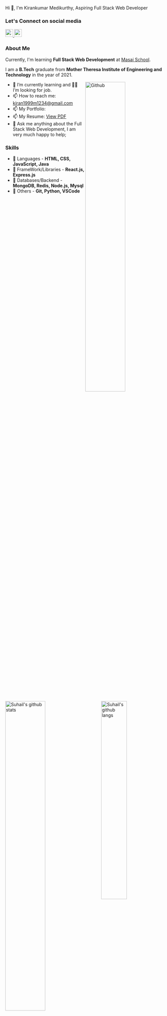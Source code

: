 Hi 👋, I'm Kirankumar Medikurthy, Aspiring Full Stack Web Developer

### Let's Connect on social media

<a href="https://www.linkedin.com/in/kiran-kumar-medikurthy/" target="_blank">
  <img src='https://cdn.jsdelivr.net/npm/simple-icons@v3.12.1/icons/linkedin.svg' width='24px' />
</a>



<a href="https://github.com/kirankumar-medikurthy" target="_blank">
  <img src='https://cdn.jsdelivr.net/npm/simple-icons@v3.12.1/icons/github.svg' width='24px' />
</a>



### About Me
Currently, I'm learning <b>Full Stack Web Development</b> at [Masai School](https://www.masaischool.com/).

I am a <b>B.Tech</b> graduate from <b> Mother Theresa Institute of Engineering and Technology</b> in the year of 2021.

<img width="50%" align="right" alt="Github" src="https://raw.githubusercontent.com/onimur/.github/master/.resources/git-header.svg" />

- 🌱  I’m currently learning and 👨‍💻 I’m looking for job.
- 📫 How to reach me: kiran1999m1234@gmail.com
- 📫 My Portfolio: [](#)
- 📫 My Resume: [View PDF](https://drive.google.com/file/d/1FT8jpMiY11JbFPBQOlRI0wgNTWj-QjJW/view?usp=sharing)
- 💬 Ask me anything about the Full Stack Web Development, I am very much happy to help;


### Skills
- 🚀 Languages - **HTML, CSS, JavaScript, Java**
- 🚀 FrameWork/Libraries - **React.js, Express.js**
- 🚀 Databases/Backend - **MongoDB, Redis, Node.js, Mysql**
- 🚀 Others - **Git, Python, VSCode**



<img alt="Suhail's github stats" align="left" width="50%" src="https://github-readme-stats.vercel.app/api?username=kirankumar-medikurthy&show_icons=true&hide_border=true" />



<img alt="Suhail's github langs" align="right" width="40%" src="https://github-readme-stats.vercel.app/api/top-langs/?username=kirankumar-medikurthy&langs_count=10&layout=compact&hide_border=true" />



<!--
**kirankumar-medikurthy/kirankumar-medikurthy** is a ✨ _special_ ✨ repository because its `README.md` (this file) appears on your GitHub profile.

Here are some ideas to get you started:

- 🔭 I’m currently working on ...
- 🌱 I’m currently learning ...
- 👯 I’m looking to collaborate on ...
- 🤔 I’m looking for help with ...
- 💬 Ask me about ...
- 📫 How to reach me: ...
- 😄 Pronouns: ...
- ⚡ Fun fact: ...
-->
